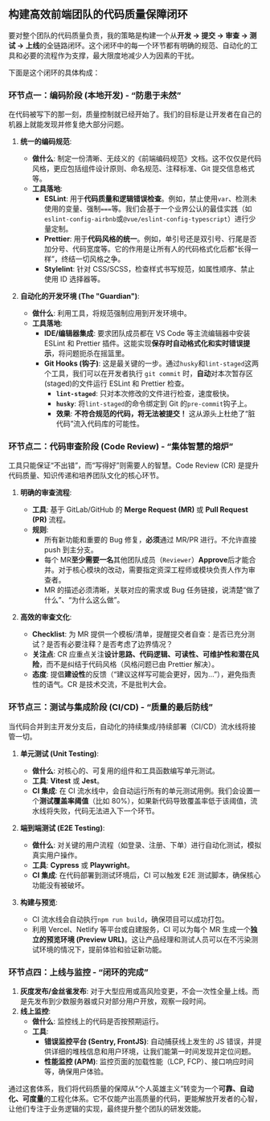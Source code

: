 ## 构建高效前端团队的代码质量保障闭环

要对整个团队的代码质量负责，我的策略是构建一个从**开发 -> 提交 -> 审查 -> 测试 -> 上线**的全链路闭环。这个闭环中的每一个环节都有明确的规范、自动化的工具和必要的流程作为支撑，最大限度地减少人为因素的干扰。

下面是这个闭环的具体构成：

### 环节点一：编码阶段 (本地开发) - “防患于未然”

在代码被写下的那一刻，质量控制就已经开始了。我们的目标是让开发者在自己的机器上就能发现并修复绝大部分问题。

1.  **统一的编码规范**:

    - **做什么**: 制定一份清晰、无歧义的《前端编码规范》文档。这不仅仅是代码风格，更应包括组件设计原则、命名规范、注释标准、Git 提交信息格式等。
    - **工具落地**:
      - **ESLint**: 用于**代码质量和逻辑错误检查**。例如，禁止使用`var`、检测未使用的变量、强制`===`等。我们会基于一个业界公认的最佳实践（如`eslint-config-airbnb`或`@vue/eslint-config-typescript`）进行少量定制。
      - **Prettier**: 用于**代码风格的统一**。例如，单引号还是双引号、行尾是否加分号、代码宽度等。它的作用是让所有人的代码格式化后都“长得一样”，终结一切风格之争。
      - **Stylelint**: 针对 CSS/SCSS，检查样式书写规范，如属性顺序、禁止使用 ID 选择器等。

2.  **自动化的开发环境 (The "Guardian")**:
    - **做什么**: 利用工具，将规范强制应用到开发环境中。
    - **工具落地**:
      - **IDE/编辑器集成**: 要求团队成员都在 VS Code 等主流编辑器中安装 ESLint 和 Prettier 插件。这能实现**保存时自动格式化和实时错误提示**，将问题扼杀在摇篮里。
      - **Git Hooks (钩子)**: 这是最关键的一步。通过`husky`和`lint-staged`这两个工具，我们可以在开发者执行 `git commit` 时，**自动**对本次暂存区(staged)的文件运行 ESLint 和 Prettier 检查。
        - **`lint-staged`**: 只对本次修改的文件进行检查，速度极快。
        - **`husky`**: 将`lint-staged`的命令绑定到 Git 的`pre-commit`钩子上。
        - **效果**: **不符合规范的代码，将无法被提交！** 这从源头上杜绝了“脏代码”流入代码库的可能性。

### 环节点二：代码审查阶段 (Code Review) - “集体智慧的熔炉”

工具只能保证“不出错”，而“写得好”则需要人的智慧。Code Review (CR) 是提升代码质量、知识传递和培养团队文化的核心环节。

1.  **明确的审查流程**:

    - **工具**: 基于 GitLab/GitHub 的 **Merge Request (MR)** 或 **Pull Request (PR)** 流程。
    - **规则**:
      - 所有新功能和重要的 Bug 修复，**必须**通过 MR/PR 进行。不允许直接 push 到主分支。
      - 每个 MR**至少需要一名**其他团队成员（`Reviewer`）**Approve**后才能合并。对于核心模块的改动，需要指定资深工程师或模块负责人作为审查者。
      - MR 的描述必须清晰，关联对应的需求或 Bug 任务链接，说清楚“做了什么”、“为什么这么做”。

2.  **高效的审查文化**:
    - **Checklist**: 为 MR 提供一个模板/清单，提醒提交者自查：是否已充分测试？是否有必要注释？是否考虑了边界情况？
    - **关注点**: CR 应重点关注**设计思路、代码逻辑、可读性、可维护性和潜在风险**，而不是纠结于代码风格（风格问题已由 Prettier 解决）。
    - **态度**: 提倡**建设性**的反馈（“建议这样写可能会更好，因为...”），避免指责性的语气。CR 是技术交流，不是批判大会。

### 环节点三：测试与集成阶段 (CI/CD) - “质量的最后防线”

当代码合并到主开发分支后，自动化的持续集成/持续部署（CI/CD）流水线将接管一切。

1.  **单元测试 (Unit Testing)**:

    - **做什么**: 对核心的、可复用的组件和工具函数编写单元测试。
    - **工具**: **Vitest** 或 **Jest**。
    - **CI 集成**: 在 CI 流水线中，会自动运行所有的单元测试用例。我们会设置一个**测试覆盖率阈值**（比如 80%），如果新代码导致覆盖率低于该阈值，流水线将失败，代码无法进入下一个环节。

2.  **端到端测试 (E2E Testing)**:

    - **做什么**: 对关键的用户流程（如登录、注册、下单）进行自动化测试，模拟真实用户操作。
    - **工具**: **Cypress** 或 **Playwright**。
    - **CI 集成**: 在代码部署到测试环境后，CI 可以触发 E2E 测试脚本，确保核心功能没有被破坏。

3.  **构建与预览**:
    - CI 流水线会自动执行`npm run build`，确保项目可以成功打包。
    - 利用 Vercel、Netlify 等平台或自建服务，CI 可以为每个 MR 生成一个**独立的预览环境 (Preview URL)**。这让产品经理和测试人员可以在不污染测试环境的情况下，提前体验和验证新功能。

### 环节点四：上线与监控 - “闭环的完成”

1.  **灰度发布/金丝雀发布**: 对于大型应用或高风险变更，不会一次性全量上线。而是先发布到少数服务器或只对部分用户开放，观察一段时间。
2.  **线上监控**:
    - **做什么**: 监控线上的代码是否按预期运行。
    - **工具**:
      - **错误监控平台 (Sentry, FrontJS)**: 自动捕获线上发生的 JS 错误，并提供详细的堆栈信息和用户环境，让我们能第一时间发现并定位问题。
      - **性能监控 (APM)**: 监控页面的加载性能（LCP, FCP）、接口响应时间等，确保用户体验。

通过这套体系，我们将代码质量的保障从“个人英雄主义”转变为一个**可靠、自动化、可度量**的工程化体系。它不仅能产出高质量的代码，更能解放开发者的心智，让他们专注于业务逻辑的实现，最终提升整个团队的研发效能。

